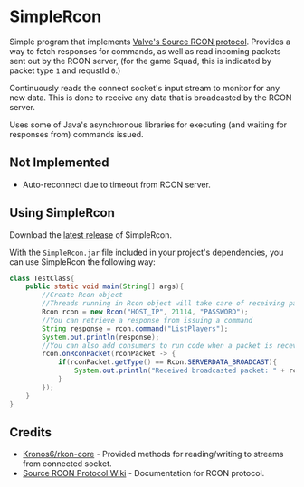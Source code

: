 # SimpleRcon
Simple program that implements [Valve's Source RCON protocol](https://developer.valvesoftware.com/wiki/Source_RCON_Protocol).
Provides a way to fetch responses for commands, as well as read incoming packets sent out by the RCON server,
(for the game Squad, this is indicated by packet type `1` and requstId `0`.)

Continuously reads the connect socket's input stream to monitor for any new data. This is done to receive any data
that is broadcasted by the RCON server.

Uses some of Java's asynchronous libraries for executing (and waiting for responses from) commands issued.

## Not Implemented
* Auto-reconnect due to timeout from RCON server.

## Using SimpleRcon
Download the [latest release](https://github.com/roengle/SimpleRcon/releases/latest) of SimpleRcon.

With the `SimpleRcon.jar` file included in your project's dependencies, you can use SimpleRcon the following way:
```java
class TestClass{
    public static void main(String[] args){
        //Create Rcon object
        //Threads running in Rcon object will take care of receiving packets
        Rcon rcon = new Rcon("HOST_IP", 21114, "PASSWORD");
        //You can retrieve a response from issuing a command
        String response = rcon.command("ListPlayers");
        System.out.println(response);
        //You can also add consumers to run code when a packet is recevied
        rcon.onRconPacket(rconPacket -> {
            if(rconPacket.getType() == Rcon.SERVERDATA_BROADCAST){
                System.out.println("Received broadcasted packet: " + rconPacket);
            }
        });
    }
}

```

## Credits
* [Kronos6/rkon-core](https://github.com/Kronos666/rkon-core/tree/1.1.2) - Provided methods for reading/writing to streams from connected socket.
* [Source RCON Protocol Wiki](https://developer.valvesoftware.com/wiki/Source_RCON_Protocol) - Documentation for RCON protocol.
